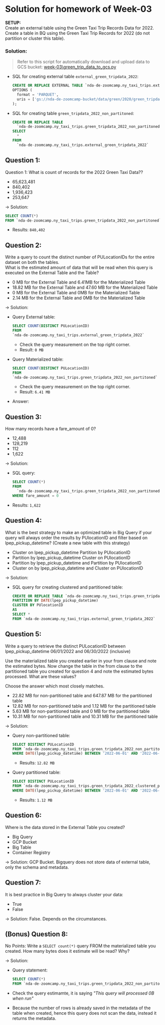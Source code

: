 # Solution for homework of Week-03

<b>SETUP:</b></br>
Create an external table using the Green Taxi Trip Records Data for 2022. </br>
Create a table in BQ using the Green Taxi Trip Records for 2022 (do not partition or cluster this table). </br>
</p>

### Solution:

> Refer to this script for automatically download and upload data to GCS bucket: [week-03\green_trip_data_to_gcs.py](week-03\green_trip_data_to_gcs.py)

+ SQL for creating external table ```external_green_tripdata_2022```:

  ```sql
  CREATE OR REPLACE EXTERNAL TABLE `nda-de-zoomcamp.ny_taxi_trips.external_green_tripdata_2022`
  OPTIONS (
    format = 'PARQUET',
    uris = ['gs://nda-de-zoomcamp-bucket/data/green/2020/green_tripdata_2022-*.parquet']
  );
  ```

+ SQL for creating table ```green_tripdata_2022_non_partitoned```:

  ```sql
  CREATE OR REPLACE TABLE
    `nda-de-zoomcamp.ny_taxi_trips.green_tripdata_2022_non_partitoned` AS
  SELECT
    *
  FROM
    `nda-de-zoomcamp.ny_taxi_trips.external_green_tripdata_2022`
  ```

## Question 1:

Question 1: What is count of records for the 2022 Green Taxi Data??

+ 65,623,481
+ 840,402
+ 1,936,423
+ 253,647

&rarr; Solution:

  ```sql
  SELECT COUNT(*) 
  FROM `nda-de-zoomcamp.ny_taxi_trips.green_tripdata_2022_non_partitoned`
  ```

+ Results: ```840,402```

## Question 2:

Write a query to count the distinct number of PULocationIDs for the entire dataset on both the tables.</br>
What is the estimated amount of data that will be read when this query is executed on the External Table and the Table?

+ 0 MB for the External Table and 6.41MB for the Materialized Table
+ 18.82 MB for the External Table and 47.60 MB for the Materialized Table
+ 0 MB for the External Table and 0MB for the Materialized Table
+ 2.14 MB for the External Table and 0MB for the Materialized Table

&rarr; Solution:

+ Query External table:

  ```sql
  SELECT COUNT(DISTINCT PULocationID)
  FROM
  `nda-de-zoomcamp.ny_taxi_trips.external_green_tripdata_2022`
  ```

  + Check the query measurement on the top right corner.
  + Result: ```0 MB```

+ Query Materialized table:

  ```sql
  SELECT COUNT(DISTINCT PULocationID)
  FROM
  `nda-de-zoomcamp.ny_taxi_trips.green_tripdata_2022_non_partitoned`
  ```

  + Check the query measurement on the top right corner.
  + Result: ```6.41 MB```

+ Answer:

## Question 3:

How many records have a fare_amount of 0?

+ 12,488
+ 128,219
+ 112
+ 1,622

&rarr; Solution:

+ SQL query:

  ```sql
  SELECT COUNT(*)
  FROM
    `nda-de-zoomcamp.ny_taxi_trips.green_tripdata_2022_non_partitoned`
  WHERE fare_amount = 0
  ```

+ Results: ```1,622```

## Question 4:

What is the best strategy to make an optimized table in Big Query if your query will always order the results by PUlocationID and filter based on lpep_pickup_datetime? (Create a new table with this strategy)

+ Cluster on lpep_pickup_datetime Partition by PUlocationID
+ Partition by lpep_pickup_datetime  Cluster on PUlocationID
+ Partition by lpep_pickup_datetime and Partition by PUlocationID
+ Cluster on by lpep_pickup_datetime and Cluster on PUlocationID

&rarr; Solution:

+ SQL query for creating clustered and partitioned table:

  ```sql
  CREATE OR REPLACE TABLE `nda-de-zoomcamp.ny_taxi_trips.green_tripdata_2022_clustered_partitioned`
  PARTITION BY DATE(lpep_pickup_datetime)
  CLUSTER BY PUlocationID 
  AS
  SELECT * 
  FROM `nda-de-zoomcamp.ny_taxi_trips.external_green_tripdata_2022`
  ```

## Question 5:

Write a query to retrieve the distinct PULocationID between lpep_pickup_datetime
06/01/2022 and 06/30/2022 (inclusive)</br>

Use the materialized table you created earlier in your from clause and note the estimated bytes. Now change the table in the from clause to the partitioned table you created for question 4 and note the estimated bytes processed. What are these values? </br>

Choose the answer which most closely matches.</br>

+ 22.82 MB for non-partitioned table and 647.87 MB for the partitioned table
+ 12.82 MB for non-partitioned table and 1.12 MB for the partitioned table
+ 5.63 MB for non-partitioned table and 0 MB for the partitioned table
+ 10.31 MB for non-partitioned table and 10.31 MB for the partitioned table

&rarr; Solution:

+ Query non-partitioned table:

  ```sql
  SELECT DISTINCT PULocationID 
  FROM `nda-de-zoomcamp.ny_taxi_trips.green_tripdata_2022_non_partitoned`
  WHERE DATE(lpep_pickup_datetime) BETWEEN '2022-06-01' AND '2022-06-30'
  ```

  + Results: ```12.82 MB```

+ Query partitioned table:

  ```sql
  SELECT DISTINCT PULocationID 
  FROM `nda-de-zoomcamp.ny_taxi_trips.green_tripdata_2022_clustered_partitioned`
  WHERE DATE(lpep_pickup_datetime) BETWEEN '2022-06-01' AND '2022-06-30'
  ```

  + Results: ```1.12 MB```

## Question 6:

Where is the data stored in the External Table you created?

+ Big Query
+ GCP Bucket
+ Big Table
+ Container Registry

&rarr; Solution: GCP Bucket. Bigquery does not store data of external table, only the schema and metadata.

## Question 7:

It is best practice in Big Query to always cluster your data:

+ True
+ False

&rarr; Solution: False. Depends on the circumstances.

## (Bonus) Question 8:

No Points: Write a `SELECT count(*)` query FROM the materialized table you created. How many bytes does it estimate will be read? Why?

&rarr; Solution: 

+ Query statement: 

  ```sql
  SELECT COUNT(*)
  FROM `nda-de-zoomcamp.ny_taxi_trips.green_tripdata_2022_non_partitoned`
  ```

+ Check the query estimamte, it is saying *"This query will processed 0B when run"*
+ Because the number of rows is already saved in the metadata of the table when created, hence this query does not scan the data, instead it returns the metadata.
